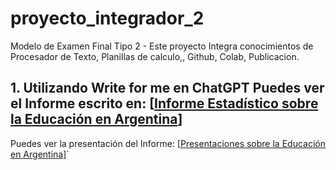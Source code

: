 # proyecto_integrador_2
Modelo de Examen Final Tipo 2 - Este proyecto Integra conocimientos de Procesador de Texto, Planillas de calculo,, Github, Colab, Publicacion.
## 1. Utilizando Write for me en ChatGPT Puedes ver el Informe escrito en: [[Informe Estadístico sobre la Educación en Argentina](https://chatgpt.com/share/6734ac3a-0520-8009-b4e1-5b024315579a)]
Puedes ver la presentación del Informe: [[Presentaciones sobre la Educación en Argentina](https://gamma.app/docs/Informe-sobre-la-Educacion-en-Argentina-u23327gwp1nte3e)]`
